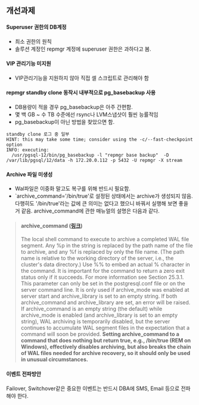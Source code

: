 ## 개선과제

#### Superuser 권한의 DB계정
- 최소 권한의 원칙
- 솔루션 계정인 repmgr 계정에 superuser 권한은 과하다고 봄.

#### VIP 관리기능 미지원
- VIP관리기능을 지원하지 않아 직접 셀 스크립트로 관리해야 함

#### repmgr standby clone 동작시 내부적으로 pg_basebackup 사용
- DB용량이 적을 경우 pg_basebackup은 아주 간편함.
- 몇 백 GB ~ 수 TB 수준에선 rsync나 LVM스냅샷이 훨씬 능률적임
- pg_basebackup이 아닌 방법을 찾았으면 함.
```
standby clone 로그 중 일부
HINT: this may take some time; consider using the -c/--fast-checkpoint option
INFO: executing:
  /usr/pgsql-12/bin/pg_basebackup -l "repmgr base backup"  -D /var/lib/pgsql/12/data -h 172.20.0.112 -p 5432 -U repmgr -X stream
```

#### Archive 파일 미생성
- Wal파일은 이중화 말고도 복구를 위해 반드시 필요함.
- `archive_command='/bin/true'로 설정된 상태에서는 archive가 생성되지 않음. 다행히도 '/bin/true'라는 값에 큰 의미는 없다고 했으니 바꿔서 실행해 보면 좋을 거 같음. archive_command에 관한 매뉴얼의 설명은 다음과 같다.

> #### archive_command ([링크](https://www.postgresql.org/docs/current/runtime-config-wal.html#GUC-ARCHIVE-COMMAND))
>  The local shell command to execute to archive a completed WAL file segment. Any %p in the string is replaced by the path name of the file to archive, and any %f is replaced by only the file name. (The path name is relative to the working directory of the server, i.e., the cluster's data directory.) Use %% to embed an actual % character in the command. It is important for the command to return a zero exit status only if it succeeds. For more information see Section 25.3.1.
>This parameter can only be set in the postgresql.conf file or on the server command line. It is only used if archive_mode was enabled at server start and archive_library is set to an empty string. If both archive_command and archive_library are set, an error will be raised. If archive_command is an empty string (the default) while archive_mode is enabled (and archive_library is set to an empty string), WAL archiving is temporarily disabled, but the server continues to accumulate WAL segment files in the expectation that a command will soon be provided. **Setting archive_command to a command that does nothing but return true, e.g., /bin/true (REM on Windows), effectively disables archiving, but also breaks the chain of WAL files needed for archive recovery, so it should only be used in unusual circumstances.**

#### 이벤트 전파방안
Failover, Switchover같은 중요한 이벤트는 반드시 DBA에 SMS, Email 등으로 전파해야 한다.